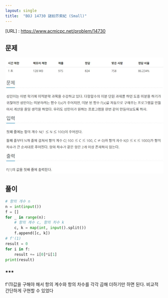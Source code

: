 ```yaml
---
layout: single
title:  "BOJ 14730 謎紛芥索紀 (Small)"
---
```






[URL] : <https://www.acmicpc.net/problem/14730>



## 문제

![image-20211012141743327](../images/image-20211012141743327.JPG)



## 풀이

```python
# 항의 개수 n
n = int(input())
f = []
for _ in range(n):
	# 항의 계수 c, 항의 차수 k
	c, k = map(int, input().split())
	f.append([c, k])
# f'(1)
result = 0
for i in f:
	result += i[0]*i[1]
print(result)
```





### ***

f'(1)값을 구해야 해서 항의 계수와 항의 차수를 각각 곱해 더하기만 하면 된다.
비교적 간단하게 구현할 수 있었다



